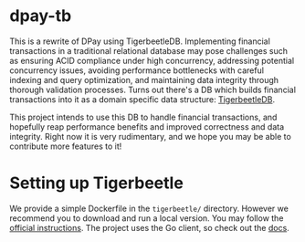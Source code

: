 # dpay-tb
This is a rewrite of DPay using TigerbeetleDB. Implementing financial transactions in a traditional relational database may pose challenges such as ensuring ACID compliance under high concurrency, addressing potential concurrency issues, avoiding performance bottlenecks with careful indexing and query optimization, and maintaining data integrity through thorough validation processes. Turns out there's a DB which builds financial transactions into it as a domain specific data structure: [TigerbeetleDB](https://tigerbeetle.com/).

This project intends to use this DB to handle financial transactions, and hopefully reap performance benefits and improved correctness and data integrity. Right now it is very rudimentary, and we hope you may be able to contribute more features to it!

# Setting up Tigerbeetle
We provide a simple Dockerfile in the `tigerbeetle/` directory. However we recommend you to download and run a local version. You may follow the [official instructions](https://docs.tigerbeetle.com/quick-start/single-binary). The project uses the Go client, so check out the [docs](https://docs.tigerbeetle.com/clients/go).
